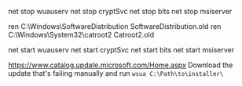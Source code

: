 net stop wuauserv 
net stop cryptSvc 
net stop bits 
net stop msiserver

ren C:\Windows\SoftwareDistribution SoftwareDistribution.old 
ren C:\Windows\System32\catroot2 Catroot2.old

net start wuauserv 
net start cryptSvc 
net start bits 
net start msiserver

https://www.catalog.update.microsoft.com/Home.aspx
Download the update that's failing manually and run `wsua C:\Path\to\installer\`


